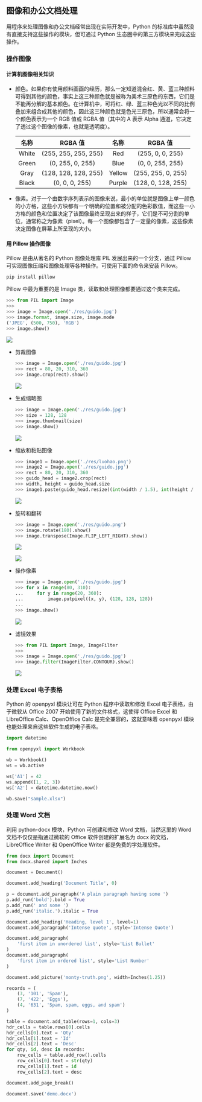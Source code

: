 ## 图像和办公文档处理

用程序来处理图像和办公文档经常出现在实际开发中，Python 的标准库中虽然没有直接支持这些操作的模块，但可通过 Python 生态圈中的第三方模块来完成这些操作。

### 操作图像

#### 计算机图像相关知识

- 颜色。如果你有使用颜料画画的经历，那么一定知道混合红、黄、蓝三种颜料可得到其他的颜色，事实上这三种颜色就是被称为美术三原色的东西，它们是不能再分解的基本颜色。在计算机中，可将红、绿、蓝三种色光以不同的比例叠加来组合成其他的颜色，因此这三种颜色就是色光三原色，所以通常会将一个颜色表示为一个 RGB 值或 RGBA 值（其中的 A 表示 Alpha 通道，它决定了透过这个图像的像素，也就是透明度）。

  | 名称  |       RGBA 值        |  名称  |      RGBA 值       |
  | :---: | :------------------: | :----: | :----------------: |
  | White | (255, 255, 255, 255) |  Red   |  (255, 0, 0, 255)  |
  | Green |   (0, 255, 0, 255)   |  Blue  |  (0, 0, 255, 255)  |
  | Gray  | (128, 128, 128, 255) | Yellow | (255, 255, 0, 255) |
  | Black |    (0, 0, 0, 255)    | Purple | (128, 0, 128, 255) |

- 像素。对于一个由数字序列表示的图像来说，最小的单位就是图像上单一颜色的小方格，这些小方块都有一个明确的位置和被分配的色彩数值，而这些一小方格的颜色和位置决定了该图像最终呈现出来的样子，它们是不可分割的单位，通常称之为像素（pixel）。每一个图像都包含了一定量的像素，这些像素决定图像在屏幕上所呈现的大小。

#### 用 Pillow 操作图像

Pillow 是由从著名的 Python 图像处理库 PIL 发展出来的一个分支，通过 Pillow 可实现图像压缩和图像处理等各种操作。可使用下面的命令来安装 Pillow。

```Shell
pip install pillow
```

Pillow 中最为重要的是 Image 类，读取和处理图像都要通过这个类来完成。

```py
>>> from PIL import Image
>>>
>>> image = Image.open('./res/guido.jpg')
>>> image.format, image.size, image.mode
('JPEG', (500, 750), 'RGB')
>>> image.show()
```

![](./res/image-show.png)

- 剪裁图像

  ```py
  >>> image = Image.open('./res/guido.jpg')
  >>> rect = 80, 20, 310, 360
  >>> image.crop(rect).show()
  ```

  ![](./res/image-crop.png)

- 生成缩略图

  ```py
  >>> image = Image.open('./res/guido.jpg')
  >>> size = 128, 128
  >>> image.thumbnail(size)
  >>> image.show()
  ```

  ![](./res/image-thumbnail.png)

- 缩放和黏贴图像

  ```py
  >>> image1 = Image.open('./res/luohao.png')
  >>> image2 = Image.open('./res/guido.jpg')
  >>> rect = 80, 20, 310, 360
  >>> guido_head = image2.crop(rect)
  >>> width, height = guido_head.size
  >>> image1.paste(guido_head.resize((int(width / 1.5), int(height / 1.5))), (172, 40))
  ```

  ![](./res/image-paste.png)

- 旋转和翻转

  ```py
  >>> image = Image.open('./res/guido.png')
  >>> image.rotate(180).show()
  >>> image.transpose(Image.FLIP_LEFT_RIGHT).show()
  ```

  ![](./res/image-rotate.png)

  ![](./res/image-transpose.png)

- 操作像素

  ```py
  >>> image = Image.open('./res/guido.jpg')
  >>> for x in range(80, 310):
  ...     for y in range(20, 360):
  ...         image.putpixel((x, y), (128, 128, 128))
  ...
  >>> image.show()
  ```

  ![](./res/image-putpixel.png)

- 滤镜效果

  ```py
  >>> from PIL import Image, ImageFilter
  >>>
  >>> image = Image.open('./res/guido.jpg')
  >>> image.filter(ImageFilter.CONTOUR).show()
  ```

  ![](./res/image-filter.png)

### 处理 Excel 电子表格

Python 的 openpyxl 模块让可在 Python 程序中读取和修改 Excel 电子表格，由于微软从 Office 2007 开始使用了新的文件格式，这使得 Office Excel 和 LibreOffice Calc、OpenOffice Calc 是完全兼容的，这就意味着 openpyxl 模块也能处理来自这些软件生成的电子表格。

```py
import datetime

from openpyxl import Workbook

wb = Workbook()
ws = wb.active

ws['A1'] = 42
ws.append([1, 2, 3])
ws['A2'] = datetime.datetime.now()

wb.save("sample.xlsx")
```

### 处理 Word 文档

利用 python-docx 模块，Python 可创建和修改 Word 文档，当然这里的 Word 文档不仅仅是指通过微软的 Office 软件创建的扩展名为 docx 的文档，LibreOffice Writer 和 OpenOffice Writer 都是免费的字处理软件。

```py
from docx import Document
from docx.shared import Inches

document = Document()

document.add_heading('Document Title', 0)

p = document.add_paragraph('A plain paragraph having some ')
p.add_run('bold').bold = True
p.add_run(' and some ')
p.add_run('italic.').italic = True

document.add_heading('Heading, level 1', level=1)
document.add_paragraph('Intense quote', style='Intense Quote')

document.add_paragraph(
    'first item in unordered list', style='List Bullet'
)
document.add_paragraph(
    'first item in ordered list', style='List Number'
)

document.add_picture('monty-truth.png', width=Inches(1.25))

records = (
    (3, '101', 'Spam'),
    (7, '422', 'Eggs'),
    (4, '631', 'Spam, spam, eggs, and spam')
)

table = document.add_table(rows=1, cols=3)
hdr_cells = table.rows[0].cells
hdr_cells[0].text = 'Qty'
hdr_cells[1].text = 'Id'
hdr_cells[2].text = 'Desc'
for qty, id, desc in records:
    row_cells = table.add_row().cells
    row_cells[0].text = str(qty)
    row_cells[1].text = id
    row_cells[2].text = desc

document.add_page_break()

document.save('demo.docx')
```
